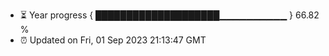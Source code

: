- ⏳ Year progress { ████████████████████▁▁▁▁▁▁▁▁▁▁ } 66.82 %
- ⏰ Updated on Fri, 01 Sep 2023 21:13:47 GMT

